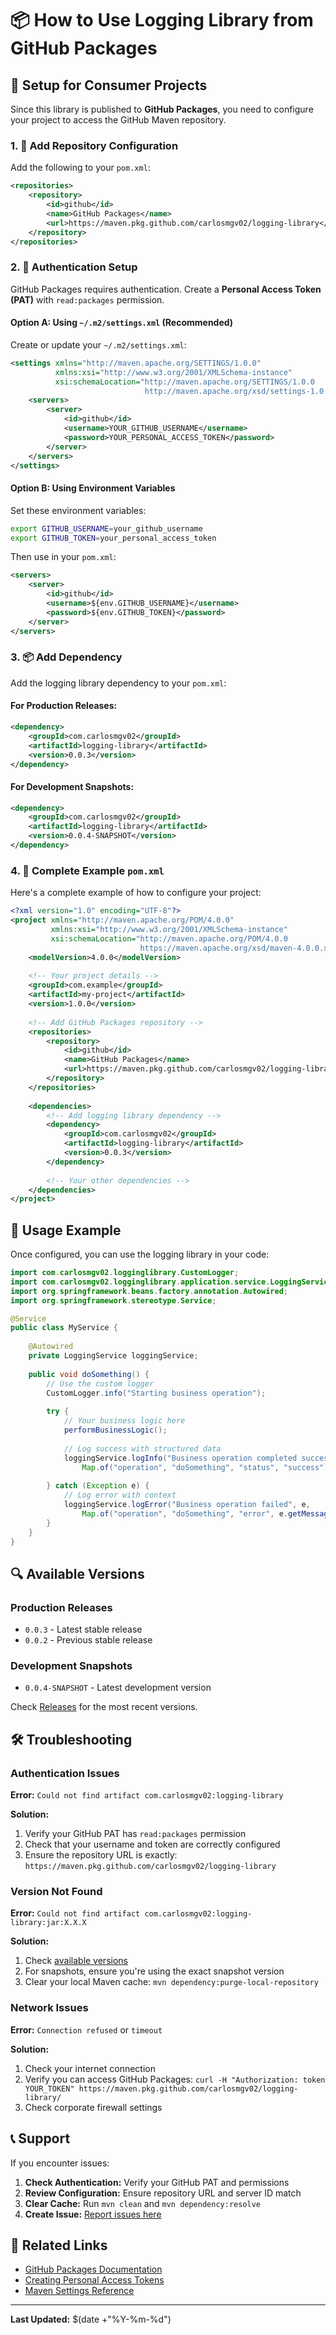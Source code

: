 # 📦 How to Use Logging Library from GitHub Packages

## 🔧 Setup for Consumer Projects

Since this library is published to **GitHub Packages**, you need to configure your project to access the GitHub Maven repository.

### 1. 📝 Add Repository Configuration

Add the following to your `pom.xml`:

```xml
<repositories>
    <repository>
        <id>github</id>
        <name>GitHub Packages</name>
        <url>https://maven.pkg.github.com/carlosmgv02/logging-library</url>
    </repository>
</repositories>
```

### 2. 🔑 Authentication Setup

GitHub Packages requires authentication. Create a **Personal Access Token (PAT)** with `read:packages` permission.

#### Option A: Using `~/.m2/settings.xml` (Recommended)

Create or update your `~/.m2/settings.xml`:

```xml
<settings xmlns="http://maven.apache.org/SETTINGS/1.0.0"
          xmlns:xsi="http://www.w3.org/2001/XMLSchema-instance"
          xsi:schemaLocation="http://maven.apache.org/SETTINGS/1.0.0 
                              http://maven.apache.org/xsd/settings-1.0.0.xsd">
    <servers>
        <server>
            <id>github</id>
            <username>YOUR_GITHUB_USERNAME</username>
            <password>YOUR_PERSONAL_ACCESS_TOKEN</password>
        </server>
    </servers>
</settings>
```

#### Option B: Using Environment Variables

Set these environment variables:

```bash
export GITHUB_USERNAME=your_github_username
export GITHUB_TOKEN=your_personal_access_token
```

Then use in your `pom.xml`:

```xml
<servers>
    <server>
        <id>github</id>
        <username>${env.GITHUB_USERNAME}</username>
        <password>${env.GITHUB_TOKEN}</password>
    </server>
</servers>
```

### 3. 📦 Add Dependency

Add the logging library dependency to your `pom.xml`:

#### For Production Releases:
```xml
<dependency>
    <groupId>com.carlosmgv02</groupId>
    <artifactId>logging-library</artifactId>
    <version>0.0.3</version>
</dependency>
```

#### For Development Snapshots:
```xml
<dependency>
    <groupId>com.carlosmgv02</groupId>
    <artifactId>logging-library</artifactId>
    <version>0.0.4-SNAPSHOT</version>
</dependency>
```

### 4. 🔄 Complete Example `pom.xml`

Here's a complete example of how to configure your project:

```xml
<?xml version="1.0" encoding="UTF-8"?>
<project xmlns="http://maven.apache.org/POM/4.0.0" 
         xmlns:xsi="http://www.w3.org/2001/XMLSchema-instance"
         xsi:schemaLocation="http://maven.apache.org/POM/4.0.0 
                             https://maven.apache.org/xsd/maven-4.0.0.xsd">
    <modelVersion>4.0.0</modelVersion>
    
    <!-- Your project details -->
    <groupId>com.example</groupId>
    <artifactId>my-project</artifactId>
    <version>1.0.0</version>
    
    <!-- Add GitHub Packages repository -->
    <repositories>
        <repository>
            <id>github</id>
            <name>GitHub Packages</name>
            <url>https://maven.pkg.github.com/carlosmgv02/logging-library</url>
        </repository>
    </repositories>
    
    <dependencies>
        <!-- Add logging library dependency -->
        <dependency>
            <groupId>com.carlosmgv02</groupId>
            <artifactId>logging-library</artifactId>
            <version>0.0.3</version>
        </dependency>
        
        <!-- Your other dependencies -->
    </dependencies>
</project>
```

## 🚀 Usage Example

Once configured, you can use the logging library in your code:

```java
import com.carlosmgv02.logginglibrary.CustomLogger;
import com.carlosmgv02.logginglibrary.application.service.LoggingService;
import org.springframework.beans.factory.annotation.Autowired;
import org.springframework.stereotype.Service;

@Service
public class MyService {
    
    @Autowired
    private LoggingService loggingService;
    
    public void doSomething() {
        // Use the custom logger
        CustomLogger.info("Starting business operation");
        
        try {
            // Your business logic here
            performBusinessLogic();
            
            // Log success with structured data
            loggingService.logInfo("Business operation completed successfully", 
                Map.of("operation", "doSomething", "status", "success"));
                
        } catch (Exception e) {
            // Log error with context
            loggingService.logError("Business operation failed", e,
                Map.of("operation", "doSomething", "error", e.getMessage()));
        }
    }
}
```

## 🔍 Available Versions

### Production Releases
- `0.0.3` - Latest stable release
- `0.0.2` - Previous stable release

### Development Snapshots
- `0.0.4-SNAPSHOT` - Latest development version

Check [Releases](https://github.com/carlosmgv02/logging-library/releases) for the most recent versions.

## 🛠️ Troubleshooting

### Authentication Issues

**Error:** `Could not find artifact com.carlosmgv02:logging-library`

**Solution:** 
1. Verify your GitHub PAT has `read:packages` permission
2. Check that your username and token are correctly configured
3. Ensure the repository URL is exactly: `https://maven.pkg.github.com/carlosmgv02/logging-library`

### Version Not Found

**Error:** `Could not find artifact com.carlosmgv02:logging-library:jar:X.X.X`

**Solution:**
1. Check [available versions](https://github.com/carlosmgv02/logging-library/packages)
2. For snapshots, ensure you're using the exact snapshot version
3. Clear your local Maven cache: `mvn dependency:purge-local-repository`

### Network Issues

**Error:** `Connection refused` or `timeout`

**Solution:**
1. Check your internet connection
2. Verify you can access GitHub Packages: `curl -H "Authorization: token YOUR_TOKEN" https://maven.pkg.github.com/carlosmgv02/logging-library/`
3. Check corporate firewall settings

## 📞 Support

If you encounter issues:

1. **Check Authentication:** Verify your GitHub PAT and permissions
2. **Review Configuration:** Ensure repository URL and server ID match
3. **Clear Cache:** Run `mvn clean` and `mvn dependency:resolve`
4. **Create Issue:** [Report issues here](https://github.com/carlosmgv02/logging-library/issues)

## 🔗 Related Links

- [GitHub Packages Documentation](https://docs.github.com/en/packages/working-with-a-github-packages-registry/working-with-the-apache-maven-registry)
- [Creating Personal Access Tokens](https://docs.github.com/en/authentication/keeping-your-account-and-data-secure/creating-a-personal-access-token)
- [Maven Settings Reference](https://maven.apache.org/settings.html)

---

**Last Updated:** $(date +"%Y-%m-%d")
